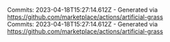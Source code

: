 Commits: 2023-04-18T15:27:14.612Z - Generated via https://github.com/marketplace/actions/artificial-grass
<br>
Commits: 2023-04-18T15:27:14.612Z - Generated via https://github.com/marketplace/actions/artificial-grass
<br>
